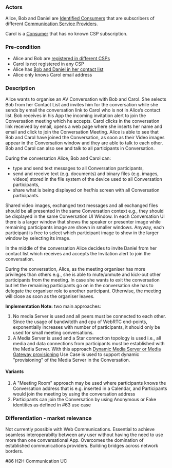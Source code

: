 ### Actors

Alice, Bob and Daniel are [Identified Consumers](https://github.com/reTHINK-project/use-cases/blob/master/docs/D1.1/business-models/business-roles.md#identified-service-consumer) that are subscribers of different [Communication Service Providers](https://github.com/reTHINK-project/use-cases/blob/master/docs/D1.1/business-models/business-roles.md#communication-service-provider).

Carol is a [Consumer](https://github.com/reTHINK-project/use-cases/blob/master/docs/D1.1/business-models/business-roles.md#identified-service-consumer) that has no known CSP subscription.
### Pre-condition
- Alice and Bob are [registered in different CSPs](https://github.com/reTHINK-project/use-cases/blob/master/docs/User%20Authentication%20and%20Registration.md)
- Carol is not registered in any CSP
- Alice has [Bob and Daniel in her contact list](https://github.com/reTHINK-project/use-cases/blob/master/docs/Human%20Context%20Presence%20Management.md)
- Alice only knows Carol email address
### Description

Alice wants to organise an AV Conversation with Bob and Carol.
She selects Bob from her Contact List and invites him for the conversation while she sends by email the conversation link to Carol who is not in Alice’s contact list.
Bob receives in his App the incoming invitation alert to join the Conversation meeting which he accepts. Carol clicks in the conversation link received by email, opens a web page where she inserts her name and email and click to join the Conversation Meeting.
Alice is able to see that Bob and Carol have joined the Conversation, as soon as their Video images appear in the Conversation window and they are able to talk to each other. Bob and Carol can also see and talk to all participants in Conversation. 

During the conversation Alice, Bob and Carol can:
- type and send text messages to all Conversation participants,
- send and receive text (e.g. documents) and binary files (e.g. images, videos) stored in the file system of the device used to all Conversation participants,
- share what is being displayed on her/his screen with all Conversation participants. 

Shared video images, exchanged text messages and all exchanged files should be all presented in the same Conversation context e.g., they should be displayed in the same Conversation UI Window.
In each Conversation UI there is a larger window that shows the speaker or presenter image while remaining participants image are shown in smaller windows. Anyway, each participant is free to select which participant image to show in the larger window by selecting its image.

In the middle of the conversation Alice decides to invite Daniel from her contact list which receives and accepts the Invitation alert to join the conversation. 

During the conversation, Alice, as the meeting organiser has more privileges than others e.g., she is able to mute/unmute and kick-out other participants from the meeting. In case she wants to exit the conversation but let the remaining participants go on in the conversation she has to delegate the organiser role to another participant. Otherwise, the meeting will close as soon as the organiser leaves.

**Implementation Note:** two main approaches:
1. No media Server is used and all peers must be connected to each other. Since the usage of bandwitdth and cpu of WebRTC end-points, exponentially increases with number of participants, it should only be used for small meeting conversations. 
2. A Media Server is used and a Star connection topology is used i.e., all media and data connections from participants must be established with the Media Server. With this approach [Dynamic Media Server or Media Gateway provisioning](https://github.com/reTHINK-project/use-cases/blob/master/docs/Dynamic%20Media%20Server%20or%20Media%20Gateway%20provisioning.md) Use Case is used to support dynamic "provisioning" of the Media Server in the Conversation.
#### Variants
1. A "Meeting Room" approach may be used where participants knows the Conversation address that is e.g. inserted in a Calendar, and Participants would join the meeting by using the conversation address
2. Participants can join the Conversation by using Anonymous or Fake identities as defined in #63 use case
### Differentiation - market relevance

Not currently possible with Web Communications. Essential to achieve seamless interoperabilty between any user without having the need to use more than one conversational App.
Overcomes the domination of established communications providers.
Building bridges across network borders.

#86 H2H Communication UC
